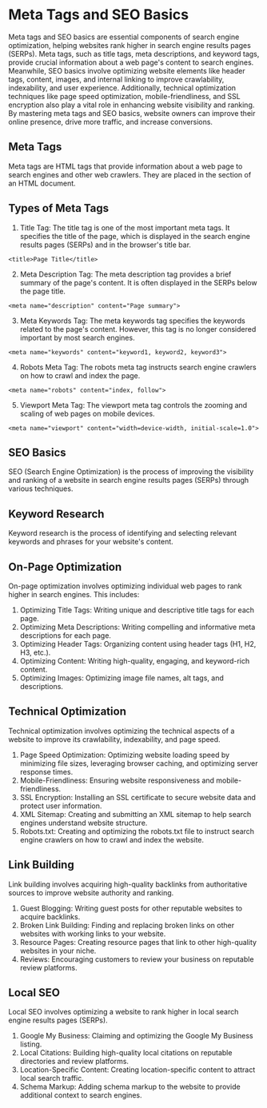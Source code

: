 # Meta Tags and SEO Basics
Meta tags and SEO basics are essential components of search engine optimization, helping websites rank higher in search engine results pages (SERPs). Meta tags, such as title tags, meta descriptions, and keyword tags, provide crucial information about a web page's content to search engines. Meanwhile, SEO basics involve optimizing website elements like header tags, content, images, and internal linking to improve crawlability, indexability, and user experience. Additionally, technical optimization techniques like page speed optimization, mobile-friendliness, and SSL encryption also play a vital role in enhancing website visibility and ranking. By mastering meta tags and SEO basics, website owners can improve their online presence, drive more traffic, and increase conversions.

## Meta Tags
Meta tags are HTML tags that provide information about a web page to search engines and other web crawlers. They are placed in the <head> section of an HTML document.

## Types of Meta Tags
1. Title Tag: The title tag is one of the most important meta tags. It specifies the title of the page, which is displayed in the search engine results pages (SERPs) and in the browser's title bar.
```
<title>Page Title</title>
```
2. Meta Description Tag: The meta description tag provides a brief summary of the page's content. It is often displayed in the SERPs below the page title.
```
<meta name="description" content="Page summary">
```

3. Meta Keywords Tag: The meta keywords tag specifies the keywords related to the page's content. However, this tag is no longer considered important by most search engines.
```
<meta name="keywords" content="keyword1, keyword2, keyword3">
```

4. Robots Meta Tag: The robots meta tag instructs search engine crawlers on how to crawl and index the page.
```
<meta name="robots" content="index, follow">
```

5. Viewport Meta Tag: The viewport meta tag controls the zooming and scaling of web pages on mobile devices.
```
<meta name="viewport" content="width=device-width, initial-scale=1.0">
```

## SEO Basics
SEO (Search Engine Optimization) is the process of improving the visibility and ranking of a website in search engine results pages (SERPs) through various techniques.

## Keyword Research
Keyword research is the process of identifying and selecting relevant keywords and phrases for your website's content.

## On-Page Optimization
On-page optimization involves optimizing individual web pages to rank higher in search engines. This includes:

1. Optimizing Title Tags: Writing unique and descriptive title tags for each page.
2. Optimizing Meta Descriptions: Writing compelling and informative meta descriptions for each page.
3. Optimizing Header Tags: Organizing content using header tags (H1, H2, H3, etc.).
4. Optimizing Content: Writing high-quality, engaging, and keyword-rich content.
5. Optimizing Images: Optimizing image file names, alt tags, and descriptions.

## Technical Optimization
Technical optimization involves optimizing the technical aspects of a website to improve its crawlability, indexability, and page speed.

1. Page Speed Optimization: Optimizing website loading speed by minimizing file sizes, leveraging browser caching, and optimizing server response times.
2. Mobile-Friendliness: Ensuring website responsiveness and mobile-friendliness.
3. SSL Encryption: Installing an SSL certificate to secure website data and protect user information.
4. XML Sitemap: Creating and submitting an XML sitemap to help search engines understand website structure.
5. Robots.txt: Creating and optimizing the robots.txt file to instruct search engine crawlers on how to crawl and index the website.

## Link Building
Link building involves acquiring high-quality backlinks from authoritative sources to improve website authority and ranking.

1. Guest Blogging: Writing guest posts for other reputable websites to acquire backlinks.
2. Broken Link Building: Finding and replacing broken links on other websites with working links to your website.
3. Resource Pages: Creating resource pages that link to other high-quality websites in your niche.
4. Reviews: Encouraging customers to review your business on reputable review platforms.

## Local SEO
Local SEO involves optimizing a website to rank higher in local search engine results pages (SERPs).

1. Google My Business: Claiming and optimizing the Google My Business listing.
2. Local Citations: Building high-quality local citations on reputable directories and review platforms.
3. Location-Specific Content: Creating location-specific content to attract local search traffic.
4. Schema Markup: Adding schema markup to the website to provide additional context to search engines.
